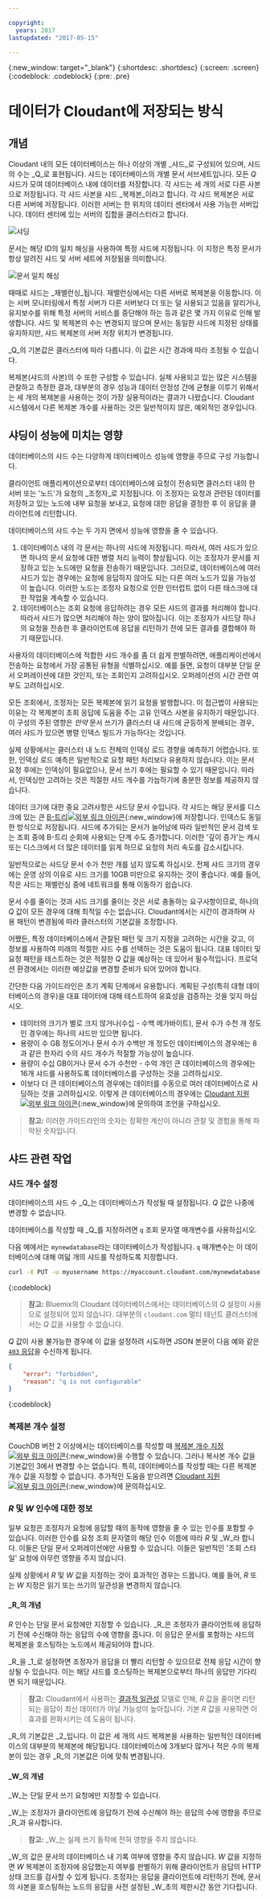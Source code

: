 ```yaml
---

copyright:
  years: 2017
lastupdated: "2017-05-15"

---
```


{:new_window: target="_blank"}
{:shortdesc: .shortdesc}
{:screen: .screen}
{:codeblock: .codeblock}
{:pre: .pre}

<!-- Acrolinx: 2017-05-15 -->

# 데이터가 Cloudant에 저장되는 방식

## 개념

Cloudant 내의 모든 데이터베이스는 하나 이상의 개별 _샤드_로 구성되어 있으며, 샤드의 수는 _Q_로 표현됩니다.
샤드는 데이터베이스의 개별 문서 서브세트입니다. 모든 _Q_ 샤드가 모여 데이터베이스 내에 데이터를 저장합니다.
각 샤드는 세 개의 서로 다른 사본으로 저장됩니다. 각 샤드 사본을 샤드 _복제본_이라고 합니다.
각 샤드 복제본은 서로 다른 서버에 저장됩니다. 이러한 서버는 한 위치의 데이터 센터에서 사용 가능한 서버입니다.
데이터 센터에 있는 서버의 집합을 클러스터라고 합니다. 

![샤딩](../images/sharding_database.png)

문서는 해당 ID의 일치 해싱을 사용하여 특정 샤드에 지정됩니다. 이 지정은 특정 문서가 항상 알려진 샤드 및 서버 세트에 저장됨을 의미합니다. 

![문서 일치 해싱](../images/sharding_document.png)

때때로 샤드는 _재밸런싱_됩니다. 재밸런싱에서는 다른 서버로 복제본을 이동합니다. 이는 서버 모니터링에서
특정 서버가 다른 서버보다 더 또는 덜 사용되고 있음을 알리거나, 유지보수를 위해 특정 서버의 서비스를 중단해야 하는 등과 같은
몇 가지 이유로 인해 발생합니다. 샤드 및 복제본의 수는 변경되지 않으며 문서는 동일한 샤드에 지정된 상태를 유지하지만,
샤드 복제본의 서버 저장 위치가 변경됩니다. 

_Q_의 기본값은 클러스터에 따라 다릅니다. 이 값은 시간 경과에 따라 조정될 수 있습니다. 

복제본(샤드의 사본)의 수 또한 구성할 수 있습니다. 실제 사용되고 있는 많은 시스템을 관찰하고 측정한 결과,
대부분의 경우 성능과 데이터 안정성 간에 균형을 이루기 위해서는 세 개의 복제본을 사용하는 것이 가장 실용적이라는 결과가 나왔습니다.
Cloudant 시스템에서 다른 복제본 개수를 사용하는 것은 일반적이지 않은, 예외적인 경우입니다. 

## 샤딩이 성능에 미치는 영향

데이터베이스의 샤드 수는 다양하게 데이터베이스 성능에 영향을 주므로 구성 가능합니다. 

클라이언트 애플리케이션으로부터 데이터베이스에 요청이 전송되면 클러스터 내의 한 서버 또는 '노드'가 요청의 _조정자_로 지정됩니다.
이 조정자는 요청과 관련된 데이터를 저장하고 있는 노드에 내부 요청을 보내고, 요청에 대한 응답을 결정한 후 이 응답을 클라이언트에 리턴합니다. 

데이터베이스의 샤드 수는 두 가지 면에서 성능에 영향을 줄 수 있습니다. 

1.	데이터베이스 내의 각 문서는 하나의 샤드에 저장됩니다.
	따라서, 여러 샤드가 있으면 하나의 문서 요청에 대한 병렬 처리 능력이 향상됩니다.
	이는 조정자가 문서를 저장하고 있는 노드에만 요청을 전송하기 때문입니다.
	그러므로, 데이터베이스에 여러 샤드가 있는 경우에는 요청에 응답하지 않아도 되는
	다른 여러 노드가 있을 가능성이 높습니다. 이러한 노드는 조정자 요청으로 인한
 인터럽트 없이 다른 태스크에 대한 작업을 계속할 수 있습니다. 
2.	데이터베이스는 조회 요청에 응답하려는 경우
	모든 샤드의 결과를 처리해야 합니다.
	따라서 샤드가 많으면 처리해야 하는 양이 많아집니다.
	이는 조정자가 샤드당 하나의 요청을 전송한 후
	클라이언트에 응답을 리턴하기 전에 모든 결과를 결합해야 하기 때문입니다. 

사용자의 데이터베이스에 적합한 샤드 개수를 좀 더 쉽게 판별하려면,
애플리케이션에서 전송하는 요청에서 가장 공통된 유형을 식별하십시오.
예를 들면, 요청이 대부분 단일 문서 오퍼레이션에 대한 것인지, 또는
조회인지 고려하십시오. 오퍼레이션의 시간 관련 여부도 고려하십시오. 

모든 조회에서, 조정자는 모든 복제본에 읽기 요청을 발행합니다.
이 접근법이 사용되는 이유는 각 복제본이 조회 응답에 도움을 주는 고유 인덱스 사본을 유지하기 때문입니다.
이 구성의 주된 영향은 _만약_ 문서 쓰기가 클러스터 내 샤드에 균등하게 분배되는 경우,
여러 샤드가 있으면 병렬 인덱스 빌드가 가능하다는 것입니다. 

실제 상황에서는 클러스터 내 노드 전체의 인덱싱 로드 경향을 예측하기 어렵습니다.
또한, 인덱싱 로드 예측은 일반적으로 요청 패턴 처리보다 유용하지 않습니다.
이는 문서 요청 후에는 인덱싱이 필요없으나, 문서 쓰기 후에는 필요할 수 있기 때문입니다.
따라서, 인덱싱만 고려하는 것은 적절한 샤드 개수를 가늠하기에 충분한 정보를 제공하지 않습니다. 

데이터 크기에 대한 중요 고려사항은 샤드당 문서 수입니다. 갹 샤드는 해당 문서를 디스크에 있는
큰 [B-트리![외부 링크 아이콘](../images/launch-glyph.svg "외부 링크 아이콘")](https://en.wikipedia.org/wiki/B-tree){:new_window}에 저장합니다.
인덱스도 동일한 방식으로 저장됩니다. 샤드에 추가되는 문서가 늘어남에 따라 일반적인 문서 검색 또는 조회 중에 B-트리 순회에 사용되는 단계 수도 증가합니다. 이러한 '깊이 증가'는
캐시 또는 디스크에서 더 많은 데이터를 읽게 하므로 요청의 처리 속도를 감소시킵니다. 

일반적으로는 샤드당 문서 수가 천만 개를 넘지 않도록 하십시오. 전체 샤드 크기의 경우에는 운영 상의 이유로 샤드 크기를 10GB 미만으로 유지하는 것이 좋습니다.
예를 들어, 작은 샤드는 재밸런싱 중에 네트워크를 통해 이동하기 쉽습니다. 

문서 수를 줄이는 것과 샤드 크기를 줄이는 것은 서로 충돌하는 요구사항이므로, 하나의 _Q_ 값이 모든 경우에 대해 최적일 수는 없습니다.
Cloudant에서는 시간이 경과하며 사용 패턴이 변경됨에 따라 클러스터의 기본값을 조정합니다. 

어쨌든, 특정 데이터베이스에서 관찰된 패턴 및 크기 지정을 고려하는 시간을 갖고,
이 정보를 사용하여 미래의 적절한 샤드 수를 선택하는 것은 도움이 됩니다.
대표 데이터 및 요청 패턴을 테스트하는 것은 적절한 _Q_ 값을 예상하는 데 있어서 필수적입니다.
프로덕션 환경에서는 이러한 예상값을 변경할 준비가 되어 있어야 합니다. 

<div id="summary"></div>

간단한 다음 가이드라인은 초기 계획 단계에서 유용합니다.
계획된 구성(특히 대형 데이터베이스의 경우)을 대표 데이터에 대해 테스트하여 유효성을 검증하는 것을 잊지 마십시오. 

*	데이터의 크기가 별로 크지 않거나(수십 - 수백 메가바이트),
	문서 수가 수천 개 정도인 경우에는 하나의 샤드만 있으면 됩니다. 
*	용량이 수 GB 정도이거나 문서 수가 수백만 개 정도인 데이터베이스의 경우에는
	8과 같은 한자리 수의 샤드 개수가 적절할 가능성이 높습니다. 
*	용량이 수십 GB이거나 문서 수가 수천만 - 수억 개인 큰 데이터베이스의 경우에는
	16개 샤드를 사용하도록 데이터베이스를 구성하는 것을 고려하십시오. 
*	이보다 더 큰 데이터베이스의 경우에는 데이터를 수동으로 여러 데이터베이스로
	샤딩하는 것을 고려하십시오. 이렇게 큰 데이터베이스의 경우에는
	[Cloudant 지원 ![외부 링크 아이콘](../images/launch-glyph.svg "외부 링크 아이콘")](mailto:support@cloudant.com){:new_window}에 문의하여 조언을 구하십시오. 

>	**참고:** 이러한 가이드라인의 숫자는 정확한 계산이 아니라 관찰 및 경험을 통해 파악된 숫자입니다. 

<div id="API"></div>

## 샤드 관련 작업

### 샤드 개수 설정

데이터베이스의 샤드 수 _Q_는 데이터베이스가 작성될 때 설정됩니다. _Q_ 값은 나중에 변경할 수 없습니다. 

데이터베이스를 작성할 때 _Q_를 지정하려면 `q` 조회 문자열 매개변수를 사용하십시오. 

다음 예에서는 `mynewdatabase`라는 데이터베이스가 작성됩니다. `q` 매개변수는 이 데이터베이스에 대해 여덟 개의 샤드를 작성하도록 지정합니다. 

```sh
curl -X PUT -u myusername https://myaccount.cloudant.com/mynewdatabase?q=8
```
{:codeblock}

>	**참고:** Bluemix의 Cloudant 데이터베이스에서는 데이터베이스의 _Q_ 설정이 사용으로 설정되어 있지 않습니다.
	대부분의 `cloudant.com` 멀티 테넌트 클러스터에서는 _Q_ 값을 사용할 수 없습니다. 

_Q_ 값이 사용 불가능한 경우에 이 값을 설정하려 시도하면 JSON 본문이 다음 예와 같은 [`403` 응답](../api/http.html#403)을 수신하게 됩니다. 

```json
{
	"error": "forbidden",
	"reason": "q is not configurable"
}
```
{:codeblock}

### 복제본 개수 설정

CouchDB 버전 2 이상에서는 데이터베이스를 작성할 때
[복제본 개수 지정 ![외부 링크 아이콘](../images/launch-glyph.svg "외부 링크 아이콘")](http://docs.couchdb.org/en/2.0.0/cluster/databases.html?highlight=replicas#creating-a-database){:new_window}을 수행할 수 있습니다.
그러나 복사본 개수 값을 기본값인 3에서 변경할 수는 없습니다. 특히, 데이터베이스를 작성할 때는 다른 복제본 개수 값을 지정할 수 없습니다.
추가적인 도움을 받으려면 [Cloudant 지원 ![외부 링크 아이콘](../images/launch-glyph.svg "외부 링크 아이콘")](mailto:support@cloudant.com){:new_window}에 문의하십시오. 

### _R_ 및 _W_ 인수에 대한 정보

일부 요청은 조정자가 요청에 응답할 때의 동작에 영향을 줄 수 있는 인수를 포함할 수 있습니다. 이러한 인수를 요청 조회 문자열의 해당 인수 이름에 따라 _R_ 및 _W_라 합니다.
이들은 단일 문서 오퍼레이션에만 사용할 수 있습니다. 이들은 일반적인 '조회 스타일' 요청에 아무런 영향을 주지 않습니다. 

실제 상황에서 _R_ 및 _W_ 값을 지정하는 것이 효과적인 경우는 드뭅니다. 예를 들어, _R_ 또는 _W_ 지정은 읽기 또는 쓰기의 일관성을 변경하지 않습니다. 

#### _R_의 개념

_R_ 인수는 단일 문서 요청에만 지정할 수 있습니다. _R_은 조정자가 클라이언트에 응답하기 전에 수신해야 하는 응답의 수에 영향을 줍니다.
이 응답은 문서를 포함하는 샤드의 복제본을 호스팅하는 노드에서 제공되어야 합니다.  

_R_을 _1_로 설정하면 조정자가 응답을 더 빨리 리턴할 수 있으므로 전체 응답 시간이 향상될 수 있습니다. 이는 해당 샤드를 호스팅하는 복제본으로부터 하나의 응답만 기다리면 되기 때문입니다. 

>	**참고:** Cloudant에서 사용하는 [결과적 일관성](cap_theorem.html) 모델로 인해,
 _R_ 값을 줄이면 리턴되는 응답이 최신 데이터가 아닐 가능성이 높아집니다. 기본 _R_ 값을 사용하면 이 효과를 완화시키는 데 도움이 됩니다. 

_R_의 기본값은 _2_입니다. 이 값은 세 개의 샤드 복제본을 사용하는 일반적인 데이터베이스의 대부분의 복제본에 해당됩니다.
데이터베이스에 3개보다 많거나 적은 수의 복제본이 있는 경우 _R_의 기본값은 이에 맞춰 변경됩니다. 

#### _W_의 개념

_W_는 단일 문서 쓰기 요청에만 지정할 수 있습니다. 

_W_는 조정자가 클라이언트에 응답하기 전에 수신해야 하는 응답의 수에 영향을 주므로 _R_과 유사합니다. 

>	**참고:** _W_는 실제 쓰기 동작에 전혀 영향을 주지 않습니다. 

_W_의 값은 문서의 데이터베이스 내 기록 여부에 영향을 주지 않습니다. _W_ 값을 지정하면
_W_ 복제본이 조정자에 응답했는지 여부를 판별하기 위해 클라이언트가 응답의 HTTP 상태 코드를 검사할 수 있게 됩니다.
조정자는 응답을 클라이언트에 리턴하기 전에, 문서의 사본을 호스팅하는 노드의 응답을 사전 설정된 _W_초의 제한시간 동안 기다립니다. 
